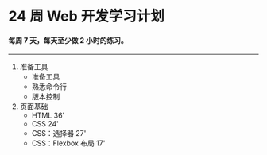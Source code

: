 # 24 周 Web 开发学习计划
#### 每周 7 天，每天至少做 2 小时的练习。
***************

1. 准备工具
    * 准备工具
    * 熟悉命令行
    * 版本控制
2. 页面基础
    * HTML 36'
    * CSS 24'
    * CSS：选择器 27'
    * CSS：Flexbox 布局 17'
